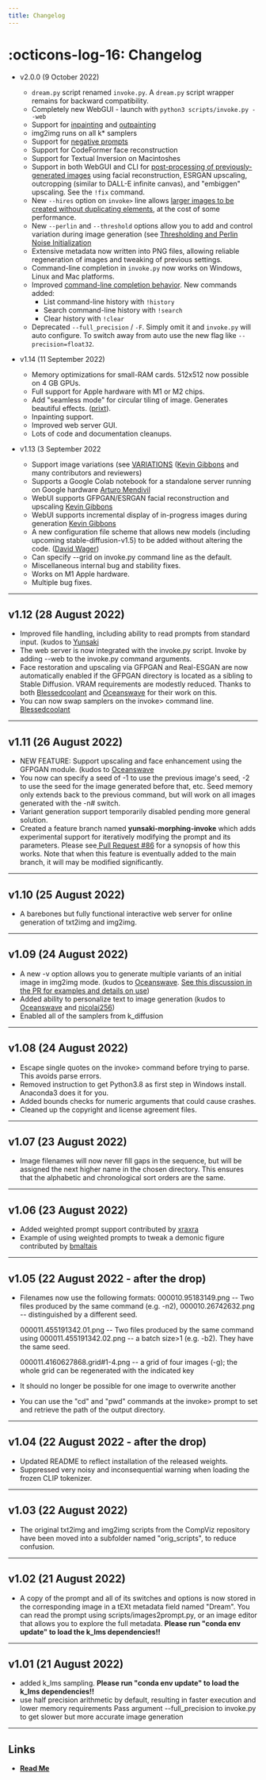 ```yaml
---
title: Changelog
---
```


# :octicons-log-16: **Changelog**

- v2.0.0 (9 October 2022)

  - `dream.py` script renamed `invoke.py`. A `dream.py` script wrapper remains
    for backward compatibility.
  - Completely new WebGUI - launch with `python3 scripts/invoke.py --web`
  - Support for <a href="https://github.com/invoke-ai/InvokeAI/blob/main/docs/features/INPAINTING.md">inpainting</a> and <a href="https://github.com/invoke-ai/InvokeAI/blob/main/docs/features/OUTPAINTING.md">outpainting</a>
  - img2img runs on all k* samplers
  - Support for <a href="https://github.com/invoke-ai/InvokeAI/blob/main/docs/features/PROMPTS.md#negative-and-unconditioned-prompts">negative prompts</a>
  - Support for CodeFormer face reconstruction
  - Support for Textual Inversion on Macintoshes
  - Support in both WebGUI and CLI for <a href="https://github.com/invoke-ai/InvokeAI/blob/main/docs/features/POSTPROCESS.md">post-processing of previously-generated images</a>
    using facial reconstruction, ESRGAN upscaling, outcropping (similar to DALL-E infinite canvas),
    and "embiggen" upscaling. See the `!fix` command.
  - New `--hires` option on `invoke>` line allows <a href="https://github.com/invoke-ai/InvokeAI/blob/main/docs/features/CLI.m#this-is-an-example-of-txt2img">larger images to be created without duplicating elements</a>, at the cost of some performance.
  - New `--perlin` and `--threshold` options allow you to add and control variation
    during image generation (see <a href="https://github.com/invoke-ai/InvokeAI/blob/main/docs/features/OTHER.md#thresholding-and-perlin-noise-initialization-options">Thresholding and Perlin Noise Initialization</a>
  - Extensive metadata now written into PNG files, allowing reliable regeneration of images
    and tweaking of previous settings.
  - Command-line completion in `invoke.py` now works on Windows, Linux and Mac platforms.
  - Improved <a href="https://github.com/invoke-ai/InvokeAI/blob/main/docs/features/CLI.m">command-line completion behavior</a>.
    New commands added:
       * List command-line history with `!history`
       * Search command-line history with `!search`
       * Clear history with `!clear`
  - Deprecated `--full_precision` / `-F`. Simply omit it and `invoke.py` will auto
    configure. To switch away from auto use the new flag like `--precision=float32`.

- v1.14 (11 September 2022)

  - Memory optimizations for small-RAM cards. 512x512 now possible on 4 GB GPUs.
  - Full support for Apple hardware with M1 or M2 chips.
  - Add "seamless mode" for circular tiling of image. Generates beautiful effects.
    ([prixt](https://github.com/prixt)).
  - Inpainting support.
  - Improved web server GUI.
  - Lots of code and documentation cleanups.

- v1.13 (3 September 2022

  - Support image variations (see [VARIATIONS](features/VARIATIONS.md)
    ([Kevin Gibbons](https://github.com/bakkot) and many contributors and reviewers)
  - Supports a Google Colab notebook for a standalone server running on Google hardware
    [Arturo Mendivil](https://github.com/artmen1516)
  - WebUI supports GFPGAN/ESRGAN facial reconstruction and upscaling
    [Kevin Gibbons](https://github.com/bakkot)
  - WebUI supports incremental display of in-progress images during generation
    [Kevin Gibbons](https://github.com/bakkot)
  - A new configuration file scheme that allows new models (including upcoming
    stable-diffusion-v1.5) to be added without altering the code.
    ([David Wager](https://github.com/maddavid12))
  - Can specify --grid on invoke.py command line as the default.
  - Miscellaneous internal bug and stability fixes.
  - Works on M1 Apple hardware.
  - Multiple bug fixes.

---

## v1.12 (28 August 2022)

- Improved file handling, including ability to read prompts from standard input.
  (kudos to [Yunsaki](https://github.com/yunsaki)
- The web server is now integrated with the invoke.py script. Invoke by adding --web to
  the invoke.py command arguments.
- Face restoration and upscaling via GFPGAN and Real-ESGAN are now automatically
  enabled if the GFPGAN directory is located as a sibling to Stable Diffusion.
  VRAM requirements are modestly reduced. Thanks to both [Blessedcoolant](https://github.com/blessedcoolant) and
  [Oceanswave](https://github.com/oceanswave) for their work on this.
- You can now swap samplers on the invoke> command line. [Blessedcoolant](https://github.com/blessedcoolant)

---

## v1.11 (26 August 2022)

- NEW FEATURE: Support upscaling and face enhancement using the GFPGAN module. (kudos to [Oceanswave](https://github.com/Oceanswave)
- You now can specify a seed of -1 to use the previous image's seed, -2 to use the seed for the image generated before that, etc.
  Seed memory only extends back to the previous command, but will work on all images generated with the -n# switch.
- Variant generation support temporarily disabled pending more general solution.
- Created a feature branch named **yunsaki-morphing-invoke** which adds experimental support for
  iteratively modifying the prompt and its parameters. Please see[ Pull Request #86](https://github.com/lstein/stable-diffusion/pull/86)
  for a synopsis of how this works. Note that when this feature is eventually added to the main branch, it will may be modified
  significantly.

---

## v1.10 (25 August 2022)

- A barebones but fully functional interactive web server for online generation of txt2img and img2img.

---

## v1.09 (24 August 2022)

- A new -v option allows you to generate multiple variants of an initial image
  in img2img mode. (kudos to [Oceanswave](https://github.com/Oceanswave). [
  See this discussion in the PR for examples and details on use](https://github.com/lstein/stable-diffusion/pull/71#issuecomment-1226700810))
- Added ability to personalize text to image generation (kudos to [Oceanswave](https://github.com/Oceanswave) and [nicolai256](https://github.com/nicolai256))
- Enabled all of the samplers from k_diffusion

---

## v1.08 (24 August 2022)

- Escape single quotes on the invoke> command before trying to parse. This avoids
  parse errors.
- Removed instruction to get Python3.8 as first step in Windows install.
  Anaconda3 does it for you.
- Added bounds checks for numeric arguments that could cause crashes.
- Cleaned up the copyright and license agreement files.

---

## v1.07 (23 August 2022)

- Image filenames will now never fill gaps in the sequence, but will be assigned the
  next higher name in the chosen directory. This ensures that the alphabetic and chronological
  sort orders are the same.

---

## v1.06 (23 August 2022)

- Added weighted prompt support contributed by [xraxra](https://github.com/xraxra)
- Example of using weighted prompts to tweak a demonic figure contributed by [bmaltais](https://github.com/bmaltais)

---

## v1.05 (22 August 2022 - after the drop)

- Filenames now use the following formats:
  000010.95183149.png -- Two files produced by the same command (e.g. -n2),
  000010.26742632.png -- distinguished by a different seed.

  000011.455191342.01.png -- Two files produced by the same command using
  000011.455191342.02.png -- a batch size>1 (e.g. -b2). They have the same seed.

  000011.4160627868.grid#1-4.png -- a grid of four images (-g); the whole grid can
  be regenerated with the indicated key

- It should no longer be possible for one image to overwrite another
- You can use the "cd" and "pwd" commands at the invoke> prompt to set and retrieve
  the path of the output directory.

---

## v1.04 (22 August 2022 - after the drop)

- Updated README to reflect installation of the released weights.
- Suppressed very noisy and inconsequential warning when loading the frozen CLIP
  tokenizer.

---

## v1.03 (22 August 2022)

- The original txt2img and img2img scripts from the CompViz repository have been moved into
  a subfolder named "orig_scripts", to reduce confusion.

---

## v1.02 (21 August 2022)

- A copy of the prompt and all of its switches and options is now stored in the corresponding
  image in a tEXt metadata field named "Dream". You can read the prompt using scripts/images2prompt.py,
  or an image editor that allows you to explore the full metadata.
  **Please run "conda env update" to load the k_lms dependencies!!**

---

## v1.01 (21 August 2022)

- added k_lms sampling.
  **Please run "conda env update" to load the k_lms dependencies!!**
- use half precision arithmetic by default, resulting in faster execution and lower memory requirements
  Pass argument --full_precision to invoke.py to get slower but more accurate image generation

---

## Links

- **[Read Me](index.md)**
